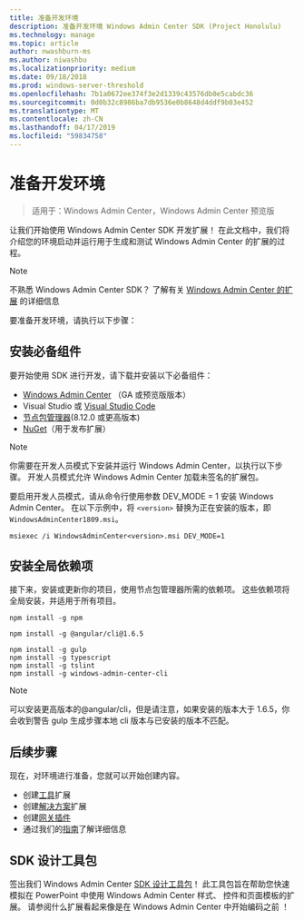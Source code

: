 ```yaml
---
title: 准备开发环境
description: 准备开发环境 Windows Admin Center SDK (Project Honolulu)
ms.technology: manage
ms.topic: article
author: nwashburn-ms
ms.author: niwashbu
ms.localizationpriority: medium
ms.date: 09/18/2018
ms.prod: windows-server-threshold
ms.openlocfilehash: 7b1a0672ee374f3e2d1339c43576db0e5cabdc36
ms.sourcegitcommit: 0d0b32c8986ba7db9536e0b8648d4ddf9b03e452
ms.translationtype: MT
ms.contentlocale: zh-CN
ms.lasthandoff: 04/17/2019
ms.locfileid: "59834758"
---
```

# <a name="prepare-your-development-environment"></a>准备开发环境

>适用于：Windows Admin Center，Windows Admin Center 预览版

让我们开始使用 Windows Admin Center SDK 开发扩展！  在此文档中，我们将介绍您的环境启动并运行用于生成和测试 Windows Admin Center 的扩展的过程。

> [!NOTE]
> 不熟悉 Windows Admin Center SDK？  了解有关 [Windows Admin Center 的扩展](extensibility-overview.md) 的详细信息

要准备开发环境，请执行以下步骤：

## <a name="install-prerequisites"></a>安装必备组件

要开始使用 SDK 进行开发，请下载并安装以下必备组件：

* [Windows Admin Center](https://aka.ms/WACDownloadPage) （GA 或预览版版本）
* Visual Studio 或 [Visual Studio Code](http://code.visualstudio.com)
* [节点包管理器](https://npmjs.com/get-npm)(8.12.0 或更高版本)
* [NuGet](https://www.nuget.org/downloads)（用于发布扩展）

> [!NOTE]
> 你需要在开发人员模式下安装并运行 Windows Admin Center，以执行以下步骤。 开发人员模式允许 Windows Admin Center 加载未签名的扩展包。
>
>  要启用开发人员模式，请从命令行使用参数 DEV_MODE = 1 安装 Windows Admin Center。 在以下示例中，将 ```<version>``` 替换为正在安装的版本，即 ```WindowsAdminCenter1809.msi```。
>
> ```msiexec /i WindowsAdminCenter<version>.msi DEV_MODE=1```

## <a name="install-global-dependencies"></a>安装全局依赖项

接下来，安装或更新你的项目，使用节点包管理器所需的依赖项。 这些依赖项将全局安装，并适用于所有项目。

```
npm install -g npm

npm install -g @angular/cli@1.6.5

npm install -g gulp
npm install -g typescript
npm install -g tslint
npm install -g windows-admin-center-cli
```

>[!NOTE]
>可以安装更高版本的@angular/cli，但是请注意，如果安装的版本大于 1.6.5，你会收到警告 gulp 生成步骤本地 cli 版本与已安装的版本不匹配。

## <a name="next-steps"></a>后续步骤

现在，对环境进行准备，您就可以开始创建内容。

- 创建[工具](develop-tool.md)扩展
- 创建[解决方案](develop-solution.md)扩展
- 创建[网关插件](develop-gateway-plugin.md)
- 通过我们的[指南](guides.md)了解详细信息

## <a name="sdk-design-toolkit"></a>SDK 设计工具包

签出我们 Windows Admin Center [SDK 设计工具包](https://github.com/Microsoft/windows-admin-center-sdk/blob/master/WindowsAdminCenterDesignToolkit.zip)！ 此工具包旨在帮助您快速模拟在 PowerPoint 中使用 Windows Admin Center 样式、 控件和页面模板的扩展。 请参阅什么扩展看起来像是在 Windows Admin Center 中开始编码之前 ！

